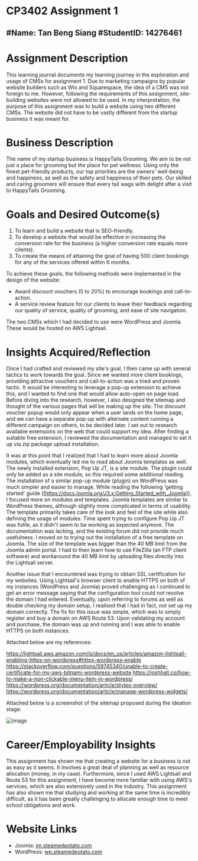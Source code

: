 # CP3402 Assignment 1
#Name: Tan Beng Siang
#StudentID: 14276461
--------------------------------------------------------------------------------------------------------------------------------
# Assignment Description

This learning journal documents my learning journey in the exploration and usage of CMSs for assignment 1.
Due to marketing campaigns by popular website builders such as Wix and Squarespace, the idea of a CMS was not foreign to me. However, following the requirements of this assignment, site-building websites were not allowed to be used. In my interpretation, the purpose of this assignment was to build a website using two different CMSs. The website did not have to be vastly different from the startup business it was meant for.

# Business Description
The name of my startup business is HappyTails Grooming. We aim to be not just a place for grooming but _the_ place for pet wellness. Using only the finest pet-friendly products, our top priorities are the owners' well-being and happiness, as well as the safety and happiness of their pets. Our skilled and caring groomers will ensure that every tail wags with delight after a visit to HappyTails Grooming.

# Goals and Desired Outcome(s)
1. To learn and build a website that is SEO-friendly.
2. To develop a website that would be effective in increasing the conversion rate for the business (a higher conversion rate equals more clients).
3. To create the means of attaining the goal of having 500 client bookings for any of the services offered within 6 months.

To achieve these goals, the following methods were implemented in the design of the website:
* Award discount vouchers (5 to 20%) to encourage bookings and call-to-action.
* A service review feature for our clients to leave their feedback regarding our quality of service, quality of grooming, and ease of site navigation.

The two CMSs which I had decided to use were WordPress and Joomla. These would be hosted on AWS Lightsail.

# Insights Acquired/Reflection
Once I had crafted and reviewed my site's goal, I then came up with several tactics to work towards the goal. Since we wanted more client bookings, providing attractive vouchers and call-to-action was a tried and proven tactic. It would be interesting to leverage a pop-up extension to achieve this, and I wanted to find one that would allow auto-open on page load.
Before diving into the research, however, I also designed the sitemap and thought of the various pages that will be making up the site. The discount voucher popup would only appear when a user lands on the home page, and we can have a separate pop-up with alternate content running a different campaign on others, to be decided later. I set out to research available extensions on the web that could support my idea. After finding a suitable free extension, I reviewed the documentation and managed to set it up via zip package upload installation.

It was at this point that I realized that I had to learn more about Joomla modules, which eventually led me to read about Joomla templates as well. The newly installed extension, Pop Up JT, is a site module. The plugin could only be added as a site module, so this required some additional reading. The installation of a similar pop-up module (plugin) on WordPress was much simpler and easier to manage. While reading the following 'getting started' guide ([https://docs.joomla.org/J3.x:Getting_Started_with_Joomla]), I focused more on modules and templates. Joomla templates are similar to WordPress themes, although slightly more complicated in terms of usability. The template primarily takes care of the look and feel of the site while also defining the usage of modules. Time spent trying to configure Pop Up JT was futile, as it didn't seem to be working as expected anymore. The documentation was lacking, and the existing forum did not provide much usefulness.
I moved on to trying out the installation of a free template on Joomla. The size of the template was bigger than the 40 MB limit from the Joomla admin portal. I had to then learn how to use FileZilla (an FTP client software) and workaround the 40 MB limit by uploading files directly into the Lightsail server.

Another issue that I encountered was trying to obtain SSL certification for my websites. Using Lightsail's browser client to enable HTTPS on both of my instances (WordPress and Joomla) proved challenging as I continued to get an error message saying that the configuration tool could not resolve the domain I had entered. Eventually, upon referring to forums as well as double checking my domain setup, I realised that I had in fact, not set up my domain correctly. The fix for this issue was simple, which was to simply register and buy a domain on AWS Route 53. Upon validating my account and purchase, the domain was up and running and I was able to enable HTTPS on both instances.

Attached below are my references:

https://lightsail.aws.amazon.com/ls/docs/en_us/articles/amazon-lightsail-enabling-https-on-wordpress#https-wordpress-enable
https://stackoverflow.com/questions/59745340/unable-to-create-certificate-for-my-aws-bitnami-wordpress-website
https://joshhall.co/how-to-make-a-non-clickable-menu-item-in-wordpress/
https://wordpress.org/documentation/article/styles-overview/
https://wordpress.org/documentation/article/manage-wordpress-widgets/

Attached below is a screenshot of the sitemap proposed during the ideation stage:

![image](https://github.com/StillNotAPotato/CP3402Assignment1/assets/108881455/7bd9ce52-7a68-47bb-8e37-1910c38dbd15)

# Career/Employability Insights
This assignment has shown me that creating a website for a business is not as easy as it seems. It involves a great deal of planning as well as resource allocation (money, in my case). Furthermore, since I used AWS Lightsail and Route 53 for this assignment, I have become more familiar with using AWS's services, which are also extensively used in the industry. This assignment has also shown me that studying and working at the same time is incredibly difficult, as it has been greatly challenging to allocate enough time to meet school obligations and work.

# Website Links
* Joomla: [jm.steamedpotato.com](https://jm.steamedpotato.com/)
* WordPress: [wp.steamedpotato.com](https://wp.steamedpotato.com/)


